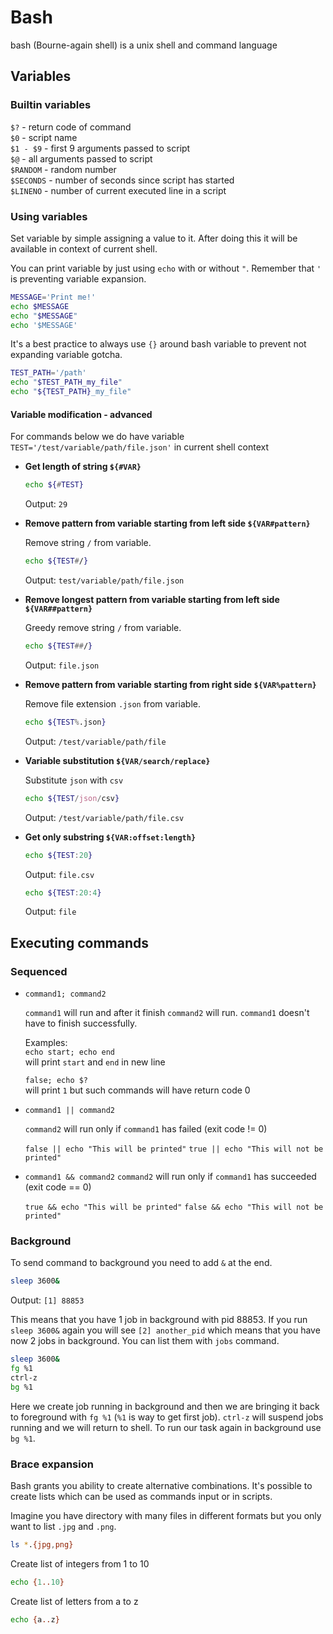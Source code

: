 # Bash

bash (Bourne-again shell) is a unix shell and command language

## Variables
### Builtin variables

`$?` - return code of command  
`$0` - script name  
`$1 - $9` - first 9 arguments passed to script  
`$@` - all arguments passed to script  
`$RANDOM` - random number  
`$SECONDS` - number of seconds since script has started  
`$LINENO` - number of current executed line in a script

### Using variables

Set variable by simple assigning a value to it. After doing this it will be available in context of current shell.  

You can print variable by just using `echo` with or without `"`. Remember that `'` is preventing variable expansion.  
```bash
MESSAGE='Print me!'
echo $MESSAGE  
echo "$MESSAGE"
echo '$MESSAGE'
```

It's a best practice to always use `{}` around bash variable to prevent not expanding variable gotcha.   
```bash
TEST_PATH='/path'
echo "$TEST_PATH_my_file"  
echo "${TEST_PATH}_my_file"  
```

#### Variable modification - advanced

For commands below we do have variable `TEST='/test/variable/path/file.json'` in current shell context

- **Get length of string `${#VAR}`**

    ```bash
    echo ${#TEST}
    ```
    Output: `29`

- **Remove pattern from variable starting from left side `${VAR#pattern}`**

    Remove string `/` from variable. 
    ```bash
    echo ${TEST#/}
    ```
    Output: `test/variable/path/file.json`

- **Remove longest pattern from variable starting from left side `${VAR##pattern}`**

    Greedy remove string `/` from variable. 
    ```bash
    echo ${TEST##/}
    ```
    Output: `file.json`

- **Remove pattern from variable starting from right side `${VAR%pattern}`**

    Remove file extension `.json` from variable. 
    ```bash
    echo ${TEST%.json}
    ```
    Output: `/test/variable/path/file`

- **Variable substitution `${VAR/search/replace}`**

    Substitute `json` with `csv`
    ```bash
    echo ${TEST/json/csv}
    ```
    Output: `/test/variable/path/file.csv`

- **Get only substring `${VAR:offset:length}`**

    ```bash
    echo ${TEST:20}
    ```
    Output: `file.csv`

    ```bash
    echo ${TEST:20:4}
    ```
    Output: `file`

## Executing commands

### Sequenced


- `command1; command2`  

    `command1` will run and after it finish `command2` will run. `command1`   doesn't have to finish successfully.

    Examples:  
    `echo start; echo end`   
    will print `start` and `end` in new line
     
    `false; echo $?`  
    will print `1` but such commands will have return code 0 

- `command1 || command2`

    `command2` will run only if `command1` has failed (exit code != 0)

    `false || echo "This will be printed"`
    `true || echo "This will not be printed"`

- `command1 && command2`
    `command2` will run only if `command1` has succeeded (exit code == 0)

    `true && echo "This will be printed"`
    `false && echo "This will not be printed"`


### Background

To send command to background you need to add `&` at the end.

```bash
sleep 3600&
```
Output: `[1] 88853`

This means that you have 1 job in background with pid 88853. If you run `sleep 3600&` again you will see `[2] another_pid` which means that you have now 2 jobs in background. You can list them with `jobs` command.  


```bash
sleep 3600&
fg %1
ctrl-z
bg %1
```

Here we create job running in background and then we are bringing it back to foreground with `fg %1` (`%1` is way to get first job). `ctrl-z` will suspend jobs running and we will return to shell. To run our task again in background use `bg %1`.

### Brace expansion

Bash grants you ability to create alternative combinations. It's possible to create lists which can be used as commands input or in scripts.

Imagine you have directory with many files in different formats but you only want to list `.jpg` and `.png`.  
```bash
ls *.{jpg,png}
```

Create list of integers from 1 to 10
```bash
echo {1..10}
```

Create list of letters from a to z
```bash
echo {a..z}
```
